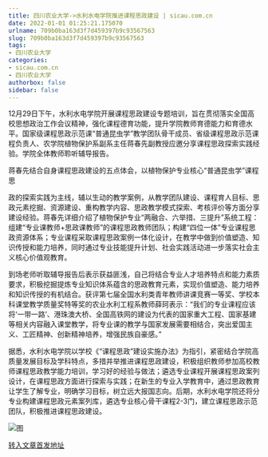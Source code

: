```yaml
---
title: 四川农业大学->水利水电学院推进课程思政建设 | sicau.com.cn
date: 2022-01-01 01:25:21.175070
urlname: 709b0ba163d3f7d459397b9c93567563
slug: 709b0ba163d3f7d459397b9c93567563
tags: 
- 四川农业大学
categories:
- sicau.com.cn
- 四川农业大学
authorbox: false
sidebar: false
---
```

12月29日下午，水利水电学院开展课程思政建设专题培训，旨在贯彻落实全国高校思想政治工作会议精神，强化课程德育功能，提升学院教师育德能力和育德水平。国家级课程思政示范课“普通昆虫学”教学团队骨干成员、省级课程思政示范课程负责人、农学院植物保护系副系主任蒋春先副教授应邀分享课程思政探索实践经验。学院全体教师聆听辅导报告。

蒋春先结合自身课程思政建设的五点体会，以植物保护专业核心“普通昆虫学”课程思
<!--more-->
政的探索实践为主线，辅以生动的教学案例，从教学团队建设、课程育人目标、思政元素挖掘、资源建设、重构教学内容、思政教学模式探索、考核评价等方面分享建设经验。蒋春先详细介绍了植物保护专业“两融合、六举措、三提升”系统工程：组建“专业课教师+思政课教师”的课程思政教师团队；构建“四位一体”专业课程思政资源体系；专业课程采取课程思政案例一体化设计，在教学中做到价值塑造、知识传授和能力培养，同时通过专业技能提升计划、社会实践活动进一步落实社会主义核心价值观教育。

到场老师听取辅导报告后表示获益匪浅，自己将结合专业人才培养特点和能力素质要求，积极挖掘提炼专业知识体系蕴含的思政教育元素，实现价值塑造、能力培养和知识传授的有机结合。获评第七届全国水利类青年教师讲课竞赛一等奖、学校本科课堂教学质量奖特等奖的农业水利工程系教师薛珂表示：“我们的专业课程应该将‘一带一路’、港珠澳大桥、全国高铁网的建设为代表的国家重大工程、国家基建等相关内容融入课堂教学，将专业课的教学与国家发展需要相结合，突出爱国主义、工匠精神、创新精神培养，增强民族自豪感。”

据悉，水利水电学院以学校《“课程思政”建设实施办法》为指引，紧密结合学院高质量发展目标及学科特点，多措并举推进课程思政建设，积极组织教师参加高校教师课程思政教学能力培训，学习好的经验与做法；遴选专业课程开展课程思政案列设计，在课程思政方面进行探索与实践；在新生的专业入学教育中，通过思政教育让学生了解专业，明确学习目标，树立远大报国志向。后期，水利水电学院还将分专业构建课程思政元素案列库，遴选专业核心骨干课程2-3门，建立课程思政示范团队，积极推进课程思政建设。

![图](https://news.sicau.edu.cn/__local/7/D1/B6/D24CE9E6504906E743838C4E5EE_051FF5B5_ABC38.png)

[转入文章首发地址](https://news.sicau.edu.cn/info/1078/66315.htm)